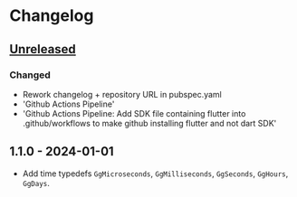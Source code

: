 # Changelog

## [Unreleased]

### Changed

- Rework changelog + repository URL in pubspec.yaml
- 'Github Actions Pipeline'
- 'Github Actions Pipeline: Add SDK file containing flutter into .github/workflows to make github installing flutter and not dart SDK'

## 1.1.0 - 2024-01-01

- Add time typedefs `GgMicroseconds`, `GgMilliseconds`, `GgSeconds`,
`GgHours`, `GgDays`.

[Unreleased]: https://github.com/inlavigo/gg_typedefs/compare/1.1.0...HEAD
